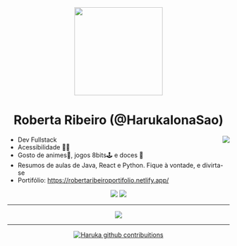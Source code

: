 <div align="center">
<img height="200em"  src="https://i.imgur.com/nQeDtvl.png" >
</div>

<h1 align="center">  Roberta Ribeiro (@HarukaIonaSao)</h1>

<img align="right" src="https://i.imgur.com/Qe5XrJM.gif](https://imgur.com/DirCrSz)">

 - Dev Fullstack 
 - Acessibilidade 🤟🏿 
 - Gosto de animes🎎, jogos 8bits🕹 e doces 🍰
 - Resumos de aulas de Java, React e Python. Fique à vontade, e divirta-se
 - Portifólio: https://robertaribeiroportifolio.netlify.app/
 
<div align="center">
<a href = "mailto:robertaribeiro004@gmail.com"><img src="https://img.shields.io/badge/-Gmail-%23333?style=for-the-badge&logo=gmail&logoColor=cornflowerblue" target="_blank"></a>
  <a href="https://www.linkedin.com/in/roberta-ribeiro-b5521a4b/" target="_blank"><img src="https://img.shields.io/badge/-LinkedIn-%230077B5?style=for-the-badge&logo=linkedin&logoColor=navyblue" target="_blank"></a> 
  </div>
  
<hr>    
 <div align="center">
  <a href="https://skillicons.dev">
    <img src="https://skillicons.dev/icons?i=tailwind,react,vue,selenium,aws,mongodb,nodejs,mysql,java,maven" />
  </a>
</div>
<hr>

 <div>
 <a href="https://github.com/HarukaIonaSao"> 

 <div align="center">
  <img src="https://streak-stats.demolab.com/?user=HarukaIona\Sao&theme=sunset-gradient&border=fff&dates=FFF" alt="Haruka github contribuitions" />
 
 </div>





 









